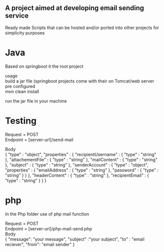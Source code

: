 <h2>A project aimed at developing email sending service</h2>
Ready made Scripts that can be hosted and/or ported into other projects for simplicity purposes

<h1>Java</h1>
 Based on springboot it the root project<br/>

usage<br/>
build a jar file (springboot projects come with their on Tomcat/web server pre configured<br/>
mvn clean install

run the jar file in your machine<br/>

<H1>Testing</H1>
Request = POST <br/>
Endpoint = [server-url]/send-mail<br/>

Body <br/>
{
  "type" : "object",
  "properties" : {
    "recipientUsername" : {
      "type" : "string"
    },
    "attachementFile" : {
      "type" : "string"
    },
    "mailContent" : {
      "type" : "string"
    },
    "subject" : {
      "type" : "string"
    },
    "senderAccount" : {
      "type" : "object",
      "properties" : {
        "emailAddress" : {
          "type" : "string"
        },
        "password" : {
          "type" : "string"
        }
      }
    },
    "headerContent" : {
      "type" : "string"
    },
    "recipientEmail" : {
      "type" : "string"
    }
  }
}

<h1>php </h1>
In the Php folder use of php mail function 

Request = POST <br/>
Endpoint = [server-url]/php-mail-send.php <br/>
Body <br/>
 {
 "message": "your message",
 "subject" :"your subject",
 "to" : "email reciever",
 "from": "email sender"
 }
